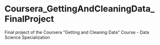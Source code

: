 # Coursera_GettingAndCleaningData_FinalProject
Final project of the Coursera "Getting and Cleaning Data" Course - Data Science Specialization
